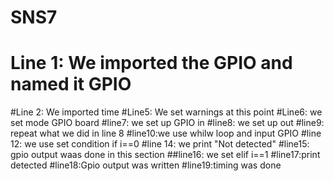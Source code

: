 # SNS7
# Line 1: We imported the GPIO and named it GPIO
#Line 2: We imported time
#Line5: We set warnings at this point 
#Line6: we set mode GPIO board 
#line7: we set up GPIO in
#line8: we set up out 
#line9: repeat what we did in line 8
 #line10:we use whilw loop and input GPIO 
 #line 12: we use set condition if i==0
 #line 14: we print "Not detected"
 #line15: gpio output waas done in this section
 ##line16: we set elif i==1
 #line17:print detected 
 #line18:Gpio output was written 
 #line19:timing was done

